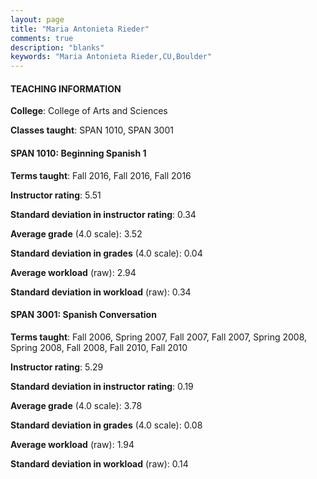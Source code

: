 ```yaml
---
layout: page
title: "Maria Antonieta Rieder" 
comments: true
description: "blanks"
keywords: "Maria Antonieta Rieder,CU,Boulder"
---
```

<head>
<script src="https://ajax.googleapis.com/ajax/libs/jquery/2.1.3/jquery.min.js"></script>
<script src="https://dl.dropboxusercontent.com/s/pc42nxpaw1ea4o9/highcharts.js?dl=0"></script>
<!-- <script src="../assets/js/highcharts.js"></script> -->
<style type="text/css">@font-face {
	font-family: "Bebas Neue";
	src: url(https://www.filehosting.org/file/details/544349/BebasNeue Regular.otf) format("opentype");
	}
	h1.Bebas { 
		font-family: "Bebas Neue", Verdana, Tahoma;
	}
</style>
</head>
	   
#### TEACHING INFORMATION

**College**: College of Arts and Sciences

**Classes taught**: SPAN 1010, SPAN 3001

#### SPAN 1010: Beginning Spanish 1

**Terms taught**: Fall 2016, Fall 2016, Fall 2016

**Instructor rating**: 5.51

**Standard deviation in instructor rating**: 0.34

**Average grade** (4.0 scale): 3.52

**Standard deviation in grades** (4.0 scale): 0.04

**Average workload** (raw): 2.94

**Standard deviation in workload** (raw): 0.34

#### SPAN 3001: Spanish Conversation

**Terms taught**: Fall 2006, Spring 2007, Fall 2007, Fall 2007, Spring 2008, Spring 2008, Fall 2008, Fall 2010, Fall 2010

**Instructor rating**: 5.29

**Standard deviation in instructor rating**: 0.19

**Average grade** (4.0 scale): 3.78

**Standard deviation in grades** (4.0 scale): 0.08

**Average workload** (raw): 1.94

**Standard deviation in workload** (raw): 0.14


